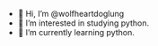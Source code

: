 - 👋 Hi, I’m @wolfheartdoglung
- 👀 I’m interested in studying python.
- 🌱 I’m currently learning python.

<!---
wolfheartdoglung/wolfheartdoglung is a ✨ special ✨ repository because its `README.md` (this file) appears on your GitHub profile.
You can click the Preview link to take a look at your changes.
--->
